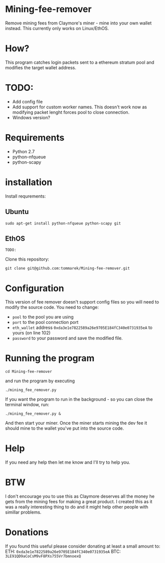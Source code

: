 # Mining-fee-remover
Remove mining fees from Claymore's miner - mine into your own wallet instead. This currently only works on Linux/EthOS.

# How?

This program catches login packets sent to a ethereum stratum pool and modifies the target wallet address.

# TODO:

- Add config file
- Add support for custom worker names. This doesn't work now as modifying packet lenght forces pool to close connection.
- Windows version?

# Requirements

- Python 2.7
- python-nfqueue
- python-scapy

# installation

Install requrements:

## Ubuntu

```
sudo apt-get install python-nfqueue python-scapy git
```

## EthOS

```
TODO:
```

Clone this repository:
```
git clone git@github.com:tommarek/Mining-fee-remover.git
```

# Configuration

This version of fee remover doesn't support config files so you will need to modify the source code.
You need to change:
- `pool` to the pool you are using
- `port` to the pool connection port
- `eth_wallet` address `0xda3e1e7822589a26e9705E184fC340e0731935eA` to yours (on line 102)
- `password` to your password
and save the modified file.

# Running the program

```
cd Mining-fee-remover
```

and run the program by executing
```
./mining_fee_remover.py
```

If you want the program to run in the background - so you can close the terminal window, run:

```
./mining_fee_remover.py &
```

And then start your miner. Once the miner starts mining the dev fee it should mine to the wallet you've put into the source code.

# Help
If you need any help then let me know and I'll try to help you.

# BTW
I don't encourage you to use this as Claymore deserves all the money he gets from the mining fees for making a great product.
I created this as it was a really interesting thing to do and it might help other people with simillar problems.

# Donations
If you found this useful please consider donating at least a small amount to:
ETH: `0xda3e1e7822589a26e9705E184fC340e0731935eA`
BTC: `3LE91QD9aCoCsM9vF8PXs755Vr7bmnoexQ`



